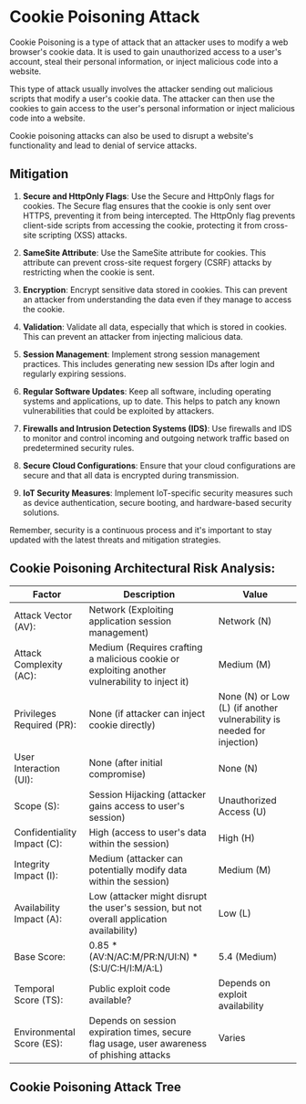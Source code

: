 # Cookie Poisoning Attack 

Cookie Poisoning is a type of attack that an attacker uses to modify a web browser's cookie data. It is used to gain unauthorized access to a user's account, steal their personal information, or inject malicious code into a website. 

This type of attack usually involves the attacker sending out malicious scripts that modify a user's cookie data. The attacker can then use the cookies to gain access to the user's personal information or inject malicious code into a website. 

Cookie poisoning attacks can also be used to disrupt a website's functionality and lead to denial of service attacks.

## Mitigation

1. **Secure and HttpOnly Flags**: Use the Secure and HttpOnly flags for cookies. The Secure flag ensures that the cookie is only sent over HTTPS, preventing it from being intercepted. The HttpOnly flag prevents client-side scripts from accessing the cookie, protecting it from cross-site scripting (XSS) attacks.

2. **SameSite Attribute**: Use the SameSite attribute for cookies. This attribute can prevent cross-site request forgery (CSRF) attacks by restricting when the cookie is sent.

3. **Encryption**: Encrypt sensitive data stored in cookies. This can prevent an attacker from understanding the data even if they manage to access the cookie.

4. **Validation**: Validate all data, especially that which is stored in cookies. This can prevent an attacker from injecting malicious data.

5. **Session Management**: Implement strong session management practices. This includes generating new session IDs after login and regularly expiring sessions.

6. **Regular Software Updates**: Keep all software, including operating systems and applications, up to date. This helps to patch any known vulnerabilities that could be exploited by attackers.

7. **Firewalls and Intrusion Detection Systems (IDS)**: Use firewalls and IDS to monitor and control incoming and outgoing network traffic based on predetermined security rules.

8. **Secure Cloud Configurations**: Ensure that your cloud configurations are secure and that all data is encrypted during transmission.

9. **IoT Security Measures**: Implement IoT-specific security measures such as device authentication, secure booting, and hardware-based security solutions.

Remember, security is a continuous process and it's important to stay updated with the latest threats and mitigation strategies.

## Cookie Poisoning Architectural Risk Analysis: 

| **Factor**                    | **Description**                                                                                    | **Value**                                                                              |
|-------------------------------|----------------------------------------------------------------------------------------------------|----------------------------------------------------------------------------------------|
| Attack   Vector (AV):         | Network   (Exploiting application session management)                                              | Network   (N)                                                                          |
| Attack   Complexity (AC):     | Medium   (Requires crafting a malicious cookie or exploiting another vulnerability to   inject it) | Medium   (M)                                                                           |
| Privileges   Required (PR):   | None   (if attacker can inject cookie directly)                                                    |         None (N) or Low (L) (if another vulnerability is   needed for injection)       |
| User   Interaction (UI):      | None   (after initial compromise)                                                                  | None   (N)                                                                             |
| Scope   (S):                  | Session   Hijacking (attacker gains access to user's session)                                      |         Unauthorized Access (U)                                                        |
| Confidentiality   Impact (C): | High   (access to user's data within the session)                                                  | High   (H)                                                                             |
| Integrity   Impact (I):       | Medium   (attacker can potentially modify data within the session)                                 | Medium   (M)                                                                           |
| Availability   Impact (A):    | Low   (attacker might disrupt the user's session, but not overall application   availability)      | Low   (L)                                                                              |
| Base   Score:                 | 0.85   * (AV:N/AC:M/PR:N/UI:N) * (S:U/C:H/I:M/A:L)                                                 | 5.4   (Medium)                                                                         |
| Temporal   Score (TS):        | Public   exploit code available?                                                                   |         Depends on exploit availability                                                |
| Environmental   Score (ES):   | Depends   on session expiration times, secure flag usage, user awareness of phishing   attacks     | Varies                                                                                 |

## Cookie Poisoning Attack Tree
